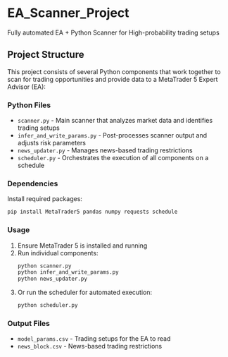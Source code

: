 # EA_Scanner_Project
Fully automated EA + Python Scanner for High-probability trading setups

## Project Structure

This project consists of several Python components that work together to scan for trading opportunities and provide data to a MetaTrader 5 Expert Advisor (EA):

### Python Files
- `scanner.py` - Main scanner that analyzes market data and identifies trading setups
- `infer_and_write_params.py` - Post-processes scanner output and adjusts risk parameters
- `news_updater.py` - Manages news-based trading restrictions
- `scheduler.py` - Orchestrates the execution of all components on a schedule

### Dependencies
Install required packages:
```bash
pip install MetaTrader5 pandas numpy requests schedule
```

### Usage
1. Ensure MetaTrader 5 is installed and running
2. Run individual components:
   ```bash
   python scanner.py
   python infer_and_write_params.py
   python news_updater.py
   ```
3. Or run the scheduler for automated execution:
   ```bash
   python scheduler.py
   ```

### Output Files
- `model_params.csv` - Trading setups for the EA to read
- `news_block.csv` - News-based trading restrictions

